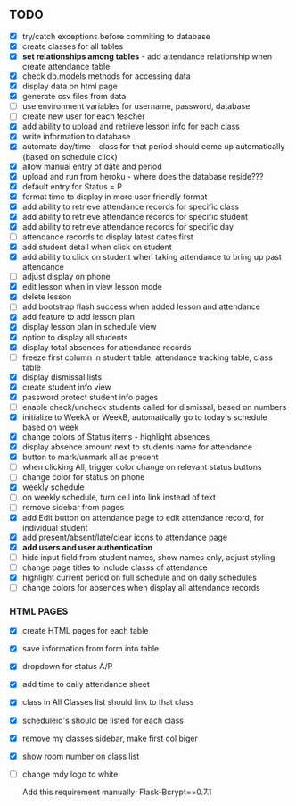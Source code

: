 ## TODO

- [x] try/catch exceptions before commiting to database
- [x] create classes for all tables
- [x] **set relationships among tables** - add attendance relationship when create attendance table
- [x] check db.models methods for accessing data
- [x] display data on html page
- [x] generate csv files from data
- [ ] use environment variables for username, password, database
- [ ] create new user for each teacher
- [x] add ability to upload and retrieve lesson info for each class
- [x] write information to database
- [x] automate day/time - class for that period should come up automatically (based on schedule click)
- [x] allow manual entry of date and period
- [x] upload and run from heroku - where does the database reside???
- [x] default entry for Status = P
- [x] format time to display in more user friendly format
- [x] add ability to retrieve attendance records for specific class
- [x] add ability to retrieve attendance records for specific student
- [x] add ability to retrieve attendance records for specific day
- [ ] attendance records to display latest dates first
- [x] add student detail when click on student
- [x] add ability to click on student when taking attendance to bring up past attendance
- [ ] adjust display on phone
- [x] edit lesson when in view lesson mode
- [x] delete lesson
- [ ] add bootstrap flash success when added lesson and attendance
- [x] add feature to add lesson plan
- [x] display lesson plan in schedule view
- [x] option to display all students
- [x] display total absences for attendance records
- [ ] freeze first column in student table, attendance tracking table, class table
- [x] display dismissal lists
- [x] create student info view
- [x] password protect student info pages
- [ ] enable check/uncheck students called for dismissal, based on numbers
- [x] initialize to WeekA or WeekB, automatically go to today's schedule based on week
- [x] change colors of Status items - highlight absences
- [x] display absence amount next to students name for attendance
- [x] button to mark/unmark all as present
- [ ] when clicking All, trigger color change on relevant status buttons
- [ ] change color for status on phone
- [x] weekly schedule
- [ ] on weekly schedule, turn cell into link instead of text
- [ ] remove sidebar from pages
- [x] add Edit button on attendance page to edit attendance record, for individual student
- [x] add present/absent/late/clear icons to attendance page
- [x] **add users and user authentication**
- [ ] hide input field from student names, show names only, adjust styling
- [ ] change page titles to include classs of attendance
- [x] highlight current period on full schedule and on daily schedules
- [ ] change colors for absences when display all attendance records

### HTML PAGES

- [x] create HTML pages for each table
- [x] save information from form into table
- [x] dropdown for status A/P
- [x] add time to daily attendance sheet
- [x] class in All Classes list should link to that class
- [x] scheduleid's should be listed for each class
- [x] remove my classes sidebar, make first col biger
- [x] show room number on class list
- [ ] change mdy logo to white

  Add this requirement manually: Flask-Bcrypt==0.7.1
